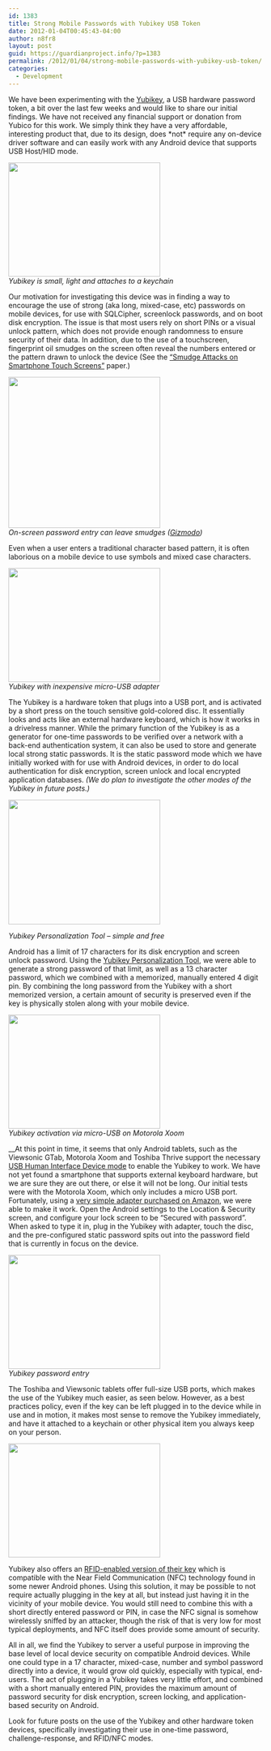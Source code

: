 ```yaml
---
id: 1383
title: Strong Mobile Passwords with Yubikey USB Token
date: 2012-01-04T00:45:43-04:00
author: n8fr8
layout: post
guid: https://guardianproject.info/?p=1383
permalink: /2012/01/04/strong-mobile-passwords-with-yubikey-usb-token/
categories:
  - Development
---
```

We have been experimenting with the [Yubikey](http://www.yubico.com/yubikey), a USB hardware password token, a bit over the last few weeks and would like to share our initial findings. We have not received any financial support or donation from Yubico for this work. We simply think they have a very affordable, interesting product that, due to its design, does \*not\* require any on-device driver software and can easily work with any Android device that supports USB Host/HID mode.

[<img title="2012-01-03 14.05.17" src="https://guardianproject.info/wp-content/uploads/2012/01/2012-01-03-14.05.17-300x225.jpg" alt="" width="300" height="225" />  
](https://guardianproject.info/wp-content/uploads/2012/01/2012-01-03-14.05.17.jpg) _Yubikey is small, light and attaches to a keychain_

Our motivation for investigating this device was in finding a way to encourage the use of strong (aka long, mixed-case, etc) passwords on mobile devices, for use with SQLCipher, screenlock passwords, and on boot disk encryption. The issue is that most users rely on short PINs or a visual unlock pattern, which does not provide enough randomness to ensure security of their data. In addition, due to the use of a touchscreen, fingerprint oil smudges on the screen often reveal the numbers entered or the pattern drawn to unlock the device (See the [“Smudge Attacks on Smartphone Touch Screens”](https://docs.google.com/viewer?url=http%3A%2F%2Fwww.usenix.org%2Fevents%2Fwoot10%2Ftech%2Ffull_papers%2FAviv.pdf) paper.)

[<img class="alignnone size-full wp-image-1397" title="medium_nexus-one-gesture-password-insecure-536x587_01" src="https://guardianproject.info/wp-content/uploads/2012/01/medium_nexus-one-gesture-password-insecure-536x587_01.jpg" alt="" width="300" height="298" srcset="https://guardianproject.info/wp-content/uploads/2012/01/medium_nexus-one-gesture-password-insecure-536x587_01.jpg 300w, https://guardianproject.info/wp-content/uploads/2012/01/medium_nexus-one-gesture-password-insecure-536x587_01-150x150.jpg 150w" sizes="(max-width: 300px) 100vw, 300px" />  
](https://guardianproject.info/wp-content/uploads/2012/01/medium_nexus-one-gesture-password-insecure-536x587_01.jpg) _On-screen password entry can leave smudges ([Gizmodo](http://gizmodo.com/5613737/your-greasy-fingers-are-giving-up-your-android-passcode))_

Even when a user enters a traditional character based pattern, it is often laborious on a mobile device to use symbols and mixed case characters.

[<img class="alignnone size-medium wp-image-1386" title="2012-01-03 14.05.55" src="https://guardianproject.info/wp-content/uploads/2012/01/2012-01-03-14.05.55-300x225.jpg" alt="" width="300" height="225" srcset="https://guardianproject.info/wp-content/uploads/2012/01/2012-01-03-14.05.55-300x225.jpg 300w, https://guardianproject.info/wp-content/uploads/2012/01/2012-01-03-14.05.55.jpg 1024w" sizes="(max-width: 300px) 100vw, 300px" />  
](https://guardianproject.info/wp-content/uploads/2012/01/2012-01-03-14.05.55.jpg) _Yubikey with inexpensive micro-USB adapter_

The Yubikey is a hardware token that plugs into a USB port, and is activated by a short press on the touch sensitive gold-colored disc. It essentially looks and acts like an external hardware keyboard, which is how it works in a drivelress manner. While the primary function of the Yubikey is as a generator for one-time passwords to be verified over a network with a back-end authentication system, it can also be used to store and generate local strong static passwords. It is the static password mode which we have initially worked with for use with Android devices, in order to do local authentication for disk encryption, screen unlock and local encrypted application databases. _(We do plan to investigate the other modes of the Yubikey in future posts.)_

[<img class="alignnone size-medium wp-image-1384" title="yubikey" src="https://guardianproject.info/wp-content/uploads/2012/01/yubikey-300x246.png" alt="" width="300" height="246" srcset="https://guardianproject.info/wp-content/uploads/2012/01/yubikey-300x246.png 300w, https://guardianproject.info/wp-content/uploads/2012/01/yubikey.png 902w" sizes="(max-width: 300px) 100vw, 300px" />](https://guardianproject.info/wp-content/uploads/2012/01/yubikey.png)

_Yubikey Personalization Tool – simple and free_

Android has a limit of 17 characters for its disk encryption and screen unlock password. Using the [Yubikey Personalization Tool](http://www.yubico.com/personalization-tool), we were able to generate a strong password of that limit, as well as a 13 character password, which we combined with a memorized, manually entered 4 digit pin. By combining the long password from the Yubikey with a short memorized version, a certain amount of security is preserved even if the key is physically stolen along with your mobile device.

[<img class="alignnone size-medium wp-image-1388" title="2012-01-03 14.07.10" src="https://guardianproject.info/wp-content/uploads/2012/01/2012-01-03-14.07.10-300x225.jpg" alt="" width="300" height="225" srcset="https://guardianproject.info/wp-content/uploads/2012/01/2012-01-03-14.07.10-300x225.jpg 300w, https://guardianproject.info/wp-content/uploads/2012/01/2012-01-03-14.07.10.jpg 1024w" sizes="(max-width: 300px) 100vw, 300px" />  
](https://guardianproject.info/wp-content/uploads/2012/01/2012-01-03-14.07.10.jpg) _Yubikey activation via micro-USB on Motorola Xoom_

__At this point in time, it seems that only Android tablets, such as the Viewsonic GTab, Motorola Xoom and Toshiba Thrive support the necessary [USB Human Interface Device mode](http://en.wikipedia.org/wiki/USB_human_interface_device_class) to enable the Yubikey to work. We have not yet found a smartphone that supports external keyboard hardware, but we are sure they are out there, or else it will not be long. Our initial tests were with the Motorola Xoom, which only includes a micro USB port. Fortunately, using a [very simple adapter purchased on Amazon](http://www.amazon.com/Micro-USB-Male-Female-Adapter/dp/B0027YYMU6/ref=sr_1_1?ie=UTF8&qid=1325636089&sr=8-1), we were able to make it work. Open the Android settings to the Location & Security screen, and configure your lock screen to be “Secured with password”. When asked to type it in, plug in the Yubikey with adapter, touch the disc, and the pre-configured static password spits out into the password field that is currently in focus on the device.

[<img class="alignnone size-medium wp-image-1390" title="2012-01-03 14.09.04" src="https://guardianproject.info/wp-content/uploads/2012/01/2012-01-03-14.09.04-300x225.jpg" alt="" width="300" height="225" srcset="https://guardianproject.info/wp-content/uploads/2012/01/2012-01-03-14.09.04-300x225.jpg 300w, https://guardianproject.info/wp-content/uploads/2012/01/2012-01-03-14.09.04.jpg 1024w" sizes="(max-width: 300px) 100vw, 300px" />  
](https://guardianproject.info/wp-content/uploads/2012/01/2012-01-03-14.09.04.jpg) _Yubikey password entry_

The Toshiba and Viewsonic tablets offer full-size USB ports, which makes the use of the Yubikey much easier, as seen below. However, as a best practices policy, even if the key can be left plugged in to the device while in use and in motion, it makes most sense to remove the Yubikey immediately, and have it attached to a keychain or other physical item you always keep on your person.

[<img class="alignnone size-medium wp-image-1389" title="2012-01-03 14.08.08" src="https://guardianproject.info/wp-content/uploads/2012/01/2012-01-03-14.08.08-300x225.jpg" alt="" width="300" height="225" srcset="https://guardianproject.info/wp-content/uploads/2012/01/2012-01-03-14.08.08-300x225.jpg 300w, https://guardianproject.info/wp-content/uploads/2012/01/2012-01-03-14.08.08.jpg 1024w" sizes="(max-width: 300px) 100vw, 300px" />](https://guardianproject.info/wp-content/uploads/2012/01/2012-01-03-14.08.08.jpg)

Yubikey also offers an [RFID-enabled version of their key](http://www.yubico.com/rfid-yubikey) which is compatible with the Near Field Communication (NFC) technology found in some newer Android phones. Using this solution, it may be possible to not require actually plugging in the key at all, but instead just having it in the vicinity of your mobile device. You would still need to combine this with a short directly entered password or PIN, in case the NFC signal is somehow wirelessly sniffed by an attacker, though the risk of that is very low for most typical deployments, and NFC itself does provide some amount of security.

All in all, we find the Yubikey to server a useful purpose in improving the base level of local device security on compatible Android devices. While one could type in a 17 character, mixed-case, number and symbol password directly into a device, it would grow old quickly, especially with typical, end-users. The act of plugging in a Yubikey takes very little effort, and combined with a short manually entered PIN, provides the maximum amount of password security for disk encryption, screen locking, and application-based security on Android.

Look for future posts on the use of the Yubikey and other hardware token devices, specifically investigating their use in one-time password, challenge-response, and RFID/NFC modes.

 
